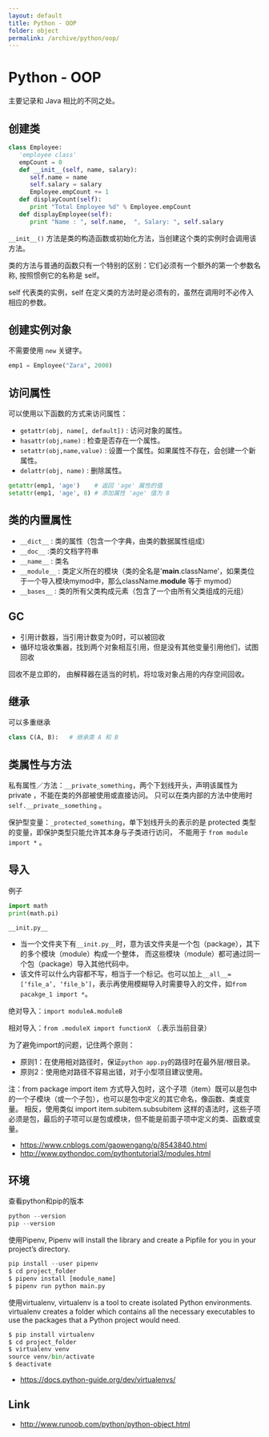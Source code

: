 ```yaml
---
layout: default
title: Python - OOP
folder: object
permalink: /archive/python/oop/
---
```


# Python - OOP

主要记录和 Java 相比的不同之处。

## 创建类

~~~ python
class Employee:
   'employee class'
   empCount = 0
   def __init__(self, name, salary):
      self.name = name
      self.salary = salary
      Employee.empCount += 1
   def displayCount(self):
      print "Total Employee %d" % Employee.empCount
   def displayEmployee(self):
      print "Name : ", self.name,  ", Salary: ", self.salary
~~~

`__init__()` 方法是类的构造函数或初始化方法，当创建这个类的实例时会调用该方法。

类的方法与普通的函数只有一个特别的区别：它们必须有一个额外的第一个参数名称, 按照惯例它的名称是 self。

self 代表类的实例，self 在定义类的方法时是必须有的，虽然在调用时不必传入相应的参数。

## 创建实例对象

不需要使用 `new` 关键字。

~~~ python
emp1 = Employee("Zara", 2000)
~~~

## 访问属性

可以使用以下函数的方式来访问属性：
- `getattr(obj, name[, default])` : 访问对象的属性。
- `hasattr(obj,name)` : 检查是否存在一个属性。
- `setattr(obj,name,value)` : 设置一个属性。如果属性不存在，会创建一个新属性。
- `delattr(obj, name)` : 删除属性。

~~~ python
getattr(emp1, 'age')    # 返回 'age' 属性的值
setattr(emp1, 'age', 8) # 添加属性 'age' 值为 8
~~~

## 类的内置属性

- `__dict__` : 类的属性（包含一个字典，由类的数据属性组成）
- `__doc__` :类的文档字符串
- `__name__` : 类名
- `__module__` : 类定义所在的模块（类的全名是'__main__.className'，如果类位于一个导入模块mymod中，那么className.__module__ 等于 mymod）
- `__bases__` : 类的所有父类构成元素（包含了一个由所有父类组成的元组）

## GC

- 引用计数器，当引用计数变为0时，可以被回收
- 循环垃圾收集器，找到两个对象相互引用，但是没有其他变量引用他们，试图回收

回收不是立即的， 由解释器在适当的时机，将垃圾对象占用的内存空间回收。

## 继承

可以多重继承

~~~ python
class C(A, B):   # 继承类 A 和 B
~~~

## 类属性与方法

私有属性／方法：`__private_something`，两个下划线开头，声明该属性为 private ，不能在类的外部被使用或直接访问。
只可以在类内部的方法中使用时 `self.__private＿something` 。

保护型变量：`_protected_something`，单下划线开头的表示的是 protected 类型的变量，即保护类型只能允许其本身与子类进行访问，
不能用于 `from module import *` 。

## 导入

例子

~~~ python
import math 
print(math.pi) 
~~~

`__init.py__`
- 当一个文件夹下有`__init.py__`时，意为该文件夹是一个包（package），其下的多个模块（module）构成一个整体，
而这些模块（module）都可通过同一个包（package）导入其他代码中。
- 该文件可以什么内容都不写，相当于一个标记。也可以加上`__all__= [‘file_a’, ‘file_b’]`，表示再使用模糊导入时需要导入的文件，如`from pacakge_1 import *`。


绝对导入：`import moduleA.moduleB`

相对导入：`from .moduleX import functionX` （.表示当前目录）

为了避免import的问题，记住两个原则：
- 原则1：在使用相对路径时，保证`python app.py`的路径时在最外层/根目录。
- 原则2：使用绝对路径不容易出错，对于小型项目建议使用。

注：from package import item 方式导入包时，这个子项（item）既可以是包中的一个子模块（或一个子包），也可以是包中定义的其它命名，像函数、类或变量。
相反，使用类似 import item.subitem.subsubitem 这样的语法时，这些子项必须是包，最后的子项可以是包或模块，但不能是前面子项中定义的类、函数或变量。

- https://www.cnblogs.com/gaowengang/p/8543840.html
- http://www.pythondoc.com/pythontutorial3/modules.html

## 环境

查看python和pip的版本
~~~ python
python --version
pip --version
~~~

使用Pipenv, Pipenv will install the library and create a Pipfile for you in your project’s directory.
~~~ python
pip install --user pipenv
$ cd project_folder
$ pipenv install [module_name]
$ pipenv run python main.py
~~~

使用virtualenv, virtualenv is a tool to create isolated Python environments. virtualenv creates a folder which contains all the necessary executables to use the packages that a Python project would need.

~~~ python
$ pip install virtualenv
$ cd project_folder
$ virtualenv venv
source venv/bin/activate
$ deactivate
~~~

- https://docs.python-guide.org/dev/virtualenvs/

## Link

- <http://www.runoob.com/python/python-object.html>
